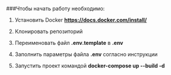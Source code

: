 ###Чтобы начать работу необходимо:

1) Установить Docker **https://docs.docker.com/install/**

2) Клонировать репозиторий 

3) Переименовать файл **.env.template** в **.env**

4) Заполнить параметры файла **.env** согласно инструкции

5) Запустить проект командой **docker-compose up --build -d**